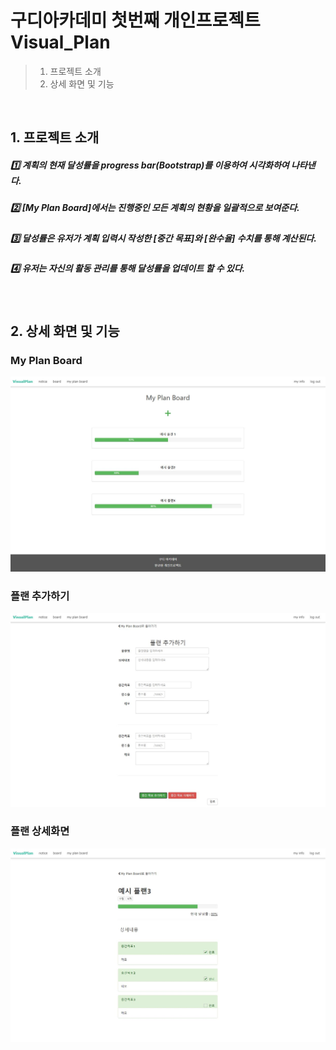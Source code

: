 # 구디아카데미 첫번째 개인프로젝트 Visual_Plan
> 1. 프로젝트 소개
> 1. 상세 화면 및 기능

<br>

## 1. 프로젝트 소개

##### :one:  계획의 현재 달성률을 progress bar(Bootstrap)를 이용하여 시각화하여 나타낸다.
##### :two:  [My Plan Board]에서는 진행중인 모든 계획의 현황을 일괄적으로 보여준다.
##### :three:  달성률은 유저가 계획 입력시 작성한 [중간 목표]와 [완수율] 수치를 통해 계산된다.
##### :four:  유저는 자신의 활동 관리를 통해 달성률을 업데이트 할 수 있다.

<br>

## 2. 상세 화면 및 기능  
### My Plan Board
![myplanboard](/img/myplanboard.JPG)

### 플랜 추가하기
![addplan](/img/addplan.JPG)

### 플랜 상세화면
![plandetail](/img/plandetail.JPG)
